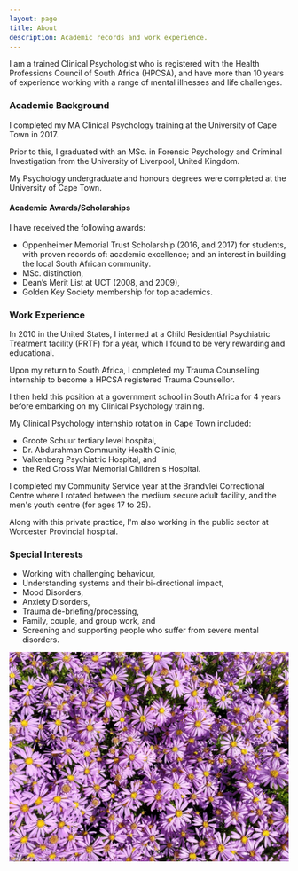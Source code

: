 ```yaml
---
layout: page
title: About
description: Academic records and work experience.
---
```


I am a trained Clinical Psychologist who is registered with the Health Professions Council of South Africa (HPCSA),
and have more than 10 years of experience working with a range of mental illnesses and life challenges.


### Academic Background

I completed my MA Clinical Psychology training at the University of Cape Town in 2017.

Prior to this, I graduated with an MSc. in Forensic Psychology and Criminal Investigation from the University of
Liverpool, United Kingdom.

My Psychology undergraduate and honours degrees were completed at the University of Cape Town.  


#### Academic Awards/Scholarships

I have received the following awards:

* Oppenheimer Memorial Trust Scholarship (2016, and 2017) for students,
  with proven records of: academic excellence; and an interest in building the local South African community.
* MSc. distinction,
* Dean’s Merit List at UCT (2008, and 2009),
* Golden Key Society membership for top academics.


### Work Experience

In 2010 in the United States, I interned at a Child Residential Psychiatric Treatment facility (PRTF) for a year,
which I found  to be very rewarding and educational.

Upon my return to South Africa, I completed my Trauma Counselling internship
to become a HPCSA registered Trauma Counsellor.

I then held this position at a government school in South Africa for 4 years
before embarking on my Clinical Psychology training.

My Clinical Psychology internship rotation in Cape Town included:
* Groote Schuur tertiary level hospital,
* Dr. Abdurahman Community Health Clinic,
* Valkenberg Psychiatric Hospital, and
* the Red Cross War Memorial Children's Hospital.


I completed my Community Service year at the Brandvlei Correctional Centre where I rotated 
between the medium secure adult facility, and the men's youth centre (for ages 17 to 25). 

Along with this private practice, I'm also working in the public sector at Worcester Provincial hospital.


### Special Interests

* Working with challenging behaviour,
* Understanding systems and their bi-directional impact,
* Mood Disorders,
* Anxiety Disorders,
* Trauma de-briefing/processing,
* Family, couple, and group work, and
* Screening and supporting people who suffer from severe mental disorders.

![about](/assets/img/purple_daisies.jpg)
